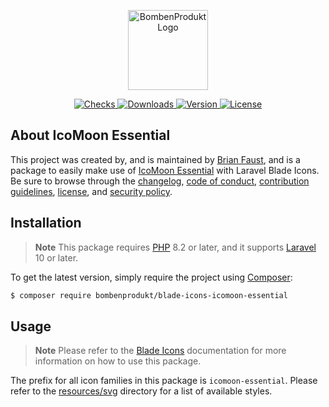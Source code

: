 <p align="center">
    <a href="https://bombenprodukt.com" target="_blank">
        <img src="https://raw.githubusercontent.com/faustbrian/assets/main/logo-text.svg" width="128" alt="BombenProdukt Logo" />
    </a>
</p>

<p align="center">
    <a href="https://github.com/faustbrian/blade-icons-icomoon-essential/actions">
        <img src="https://badge.sh/github/check-runs/BombenProdukt/blade-icons-icomoon-essential" alt="Checks" />
    </a>
    <a href="https://packagist.org/packages/bombenprodukt/blade-icons-icomoon-essential">
        <img src="https://badge.sh/packagist/downloads/BombenProdukt/blade-icons-icomoon-essential" alt="Downloads" />
    </a>
    <a href="https://packagist.org/packages/bombenprodukt/blade-icons-icomoon-essential">
        <img src="https://badge.sh/packagist/version/BombenProdukt/blade-icons-icomoon-essential" alt="Version" />
    </a>
    <a href="https://packagist.org/packages/bombenprodukt/blade-icons-icomoon-essential">
        <img src="https://badge.sh/packagist/license/BombenProdukt/blade-icons-icomoon-essential" alt="License" />
    </a>
</p>

## About IcoMoon Essential

This project was created by, and is maintained by [Brian Faust](https://github.com/faustbrian), and is a package to easily make use of [IcoMoon Essential](https://icomoon.io/#preview-essential) with Laravel Blade Icons. Be sure to browse through the [changelog](CHANGELOG.md), [code of conduct](.github/CODE_OF_CONDUCT.md), [contribution guidelines](.github/CONTRIBUTING.md), [license](LICENSE), and [security policy](.github/SECURITY.md).

## Installation

> **Note**
> This package requires [PHP](https://www.php.net/) 8.2 or later, and it supports [Laravel](https://laravel.com/) 10 or later.

To get the latest version, simply require the project using [Composer](https://getcomposer.org/):

```bash
$ composer require bombenprodukt/blade-icons-icomoon-essential
```

## Usage

> **Note**
> Please refer to the [Blade Icons](https://github.com/faustbrian/blade-icons) documentation for more information on how to use this package.

The prefix for all icon families in this package is `icomoon-essential`. Please refer to the [resources/svg](/resources/svg) directory for a list of available styles.

